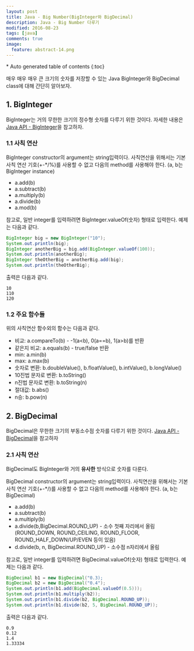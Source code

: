 ```yaml
---
layout: post
title: Java - Big Number(BigInteger와 BigDecimal)
description: Java - Big Number 다루기
modified: 2016-08-23
tags: [java]
comments: true
image:
  feature: abstract-14.png
---
```


<section id="table-of-contents" class="toc">
<div id="drawer" markdown="1">
*  Auto generated table of contents
{:toc}
</div>
</section><!-- /#table-of-contents -->

매우 매우 매우 큰 크기의 숫자를 저장할 수 있는 Java BigInteger와 BigDecimal class에 대해 간단히 알아보자. 

## 1. BigInteger

BigInteger는 거의 무한한 크기의 정수형 숫자를 다루기 위한 것이다.  자세한 내용은 [Java API - BigInteger](https://docs.oracle.com/javase/8/docs/api/java/math/BigInteger.html)을 참고하자. 


### 1.1 사칙 연산

BigInteger constructor의 argument는 string입력이다. 사칙연산을 위해서는 기본 사칙 연산 기호(+-*/%)를 사용할 수 없고 다음의 method를 사용해야 한다. (a, b는 BigInteger instance)

- a.add(b)
- a.subtract(b)
- a.multiply(b)
- a.divide(b)
- a.mod(b)

참고로, 일반 integer를 입력하려면 BigInteger.valueOf(숫자) 형태로 입력한다. 예제는 다음과 같다. 

```java
BigInteger big = new BigInteger("10");
System.out.println(big);
BigInteger anotherBig = big.add(BigInteger.valueOf(100));
System.out.println(anotherBig);
BigInteger theOtherBig = anotherBig.add(big); 
System.out.println(theOtherBig);
```

출력은 다음과 같다. 

```
10
110
120
```

### 1.2 주요 함수들

위의 사칙연산 함수외의 함수는 다음과 같다. 

- 비교: a.compareTo(b) - -1(a<b), 0(a==b), 1(a>b)를 반환
- 같은지 비교: a.equals(b) - true/false 반환
- min: a.min(b)
- max: a.max(b)
- 숫자로 변환: b.doubleValue(), b.floatValue(), b.intValue(), b.longValue()
- 10진법 문자로 변환: b.toString()
- n진법 문자로 변환: b.toString(n)
- 절대값: b.abs()
- n승: b.pow(n)

## 2. BigDecimal

BigDecimal은 무한한 크기의 부동소수점 숫자를 다루기 위한 것이다. [Java API - BigDecimal](https://docs.oracle.com/javase/8/docs/api/java/math/BigDecimal.html)을 참고하자 

### 2.1 사칙 연산

BigDecimal도 BigInteger와 거의 **유사한** 방식으로 숫자를 다룬다. 

BigDecimal constructor의 argument는 string입력이다. 사칙연산을 위해서는 기본 사칙 연산 기호(+-*/)를 사용할 수 없고 다음의 method를 사용해야 한다. (a, b는 BigDecimal)

- a.add(b)
- a.subtract(b)
- a.multiply(b)
- a.divide(b,BigDecimal.ROUND_UP) - 소수 첫째 자리에서 올림 (ROUND_DOWN, ROUND_CEILING, ROUND_FLOOR, ROUND_HALF_DOWN/UP/EVEN 등이 있음)
- d.divide(b, n, BigDecimal.ROUND_UP) - 소수점 n자리에서 올림

참고로, 일반 integer를 입력하려면 BigDecimal.valueOf(숫자) 형태로 입력한다. 예제는 다음과 같다. 

```java
BigDecimal b1 = new BigDecimal("0.3);
BigDecimal b2 = new BigDecimal("0.4");
System.out.println(b1.add(BigDecimal.valueOf(0.5)));
System.out.println(b1.multiply(b2));
System.out.println(b1.divide(b2, BigDecimal.ROUND_UP));
System.out.println(b1.divide(b2, 5, BigDecimal.ROUND_UP));
```

출력은 다음과 같다. 

```
0.9
0.12
1.4
1.33334
```
